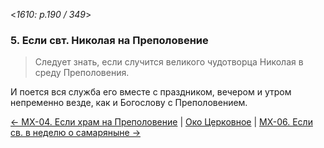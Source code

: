 
<*1610: p.190 / 349*>

### 5. Если свт. Николая на Преполовение

> Следует знать, если случится великого чудотворца Николая в среду Преполовения.

И поется вся служба его вместе с праздником, вечером и утром непременно везде, 
как и Богослову с Преполовением.

[← МX-04. Если храм на Преполовение](m_x_004.md)
| [Око Церковное](README.md)
| [МX-06. Если св. в неделю о самаряныне →](m_x_006.md)
